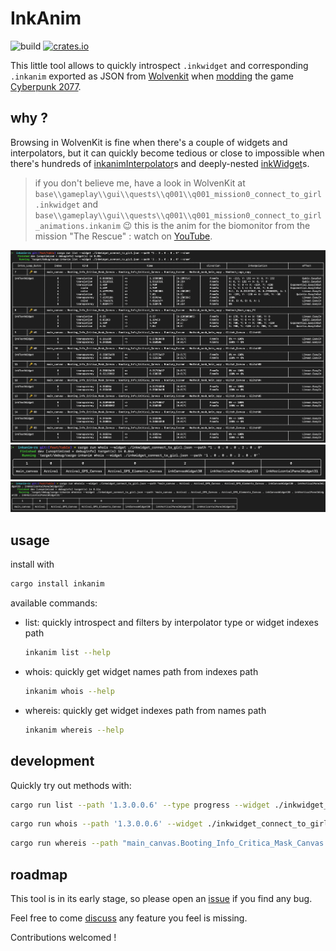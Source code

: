 # InkAnim

![build](https://github.com/cyb3rpsych0s1s/inkanim/actions/workflows/quality.yml/badge.svg) [![crates.io](https://img.shields.io/crates/v/inkanim.svg)](https://crates.io/crates/inkanim)

This little tool allows to quickly introspect `.inkwidget` and corresponding `.inkanim` exported as JSON from [Wolvenkit](https://wiki.redmodding.org/wolvenkit/readme) when [modding](https://wiki.redmodding.org/home/) the game [Cyberpunk 2077](https://www.cyberpunk.net/).

## why ?

Browsing in WolvenKit is fine when there's a couple of widgets and interpolators,
but it can quickly become tedious or close to impossible when there's hundreds of [inkanimInterpolator](https://nativedb.red4ext.com/inkanimInterpolator)s and deeply-nested [inkWidget](https://nativedb.red4ext.com/inkWidget)s.
>
> if you don't believe me, have a look in WolvenKit at `base\\gameplay\\gui\\quests\\q001\\q001_mission0_connect_to_girl.inkwidget` and `base\\gameplay\\gui\\quests\\q001\\q001_mission0_connect_to_girl_animations.inkanim` :wink:
> this is the anim for the biomonitor from the mission "The Rescue" : watch on [YouTube](https://youtu.be/J5ar3ynfcN4?t=404).

![screenshot: list](https://github.com/cyb3rpsych0s1s/inkanim/raw/main/screenshots/list.png)
![screenshot: whois](https://github.com/cyb3rpsych0s1s/inkanim/raw/main/screenshots/whois.png)
![screenshot: whereis](https://github.com/cyb3rpsych0s1s/inkanim/raw/main/screenshots/whereis.png)

## usage

install with

```sh
cargo install inkanim
```

available commands:

- list: quickly introspect and filters by interpolator type or widget indexes path

  ```sh
  inkanim list --help
  ```

- whois: quickly get widget names path from indexes path

  ```sh
  inkanim whois --help
  ```

- whereis: quickly get widget indexes path from names path

  ```sh
  inkanim whereis --help
  ```

## development

Quickly try out methods with:

```sh
cargo run list --path '1.3.0.0.6' --type progress --widget ./inkwidget_connect_to_girl.json
```

```sh
cargo run whois --path '1.3.0.0.6' --widget ./inkwidget_connect_to_girl.json
```

```sh
cargo run whereis --path "main_canvas.Booting_Info_Critica_Mask_Canvas.Booting_Info_Critical_Canvas.Booting_Screen.BOOTING_PROGRESS_Text" --widget ./inkwidget_connect_to_girl.json
```

## roadmap

This tool is in its early stage, so please open an [issue](https://github.com/cyb3rpsych0s1s/inkanim/issues) if you find any bug.

Feel free to come [discuss](https://github.com/cyb3rpsych0s1s/inkanim/discussions) any feature you feel is missing.

Contributions welcomed !
